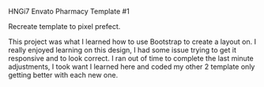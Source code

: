 HNGi7 Envato Pharmacy Template #1

Recreate template to pixel prefect.

This project was what I learned how to use Bootstrap to create a layout on.
I really enjoyed learning on this design, I had some issue trying to get it responsive and to look correct.
I ran out of time to complete the last minute adjustments, I took want I learned here and coded my other 2 template only getting better with each new one. 
